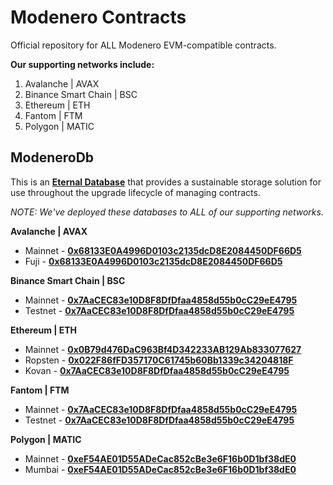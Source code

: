 # Modenero Contracts

Official repository for ALL Modenero EVM-compatible contracts.

__Our supporting networks include:__

1. Avalanche | AVAX
2. Binance Smart Chain | BSC
3. Ethereum | ETH
4. Fantom | FTM
5. Polygon | MATIC

## ModeneroDb

This is an __[Eternal Database](https://blog.colony.io/writing-upgradeable-contracts-in-solidity-6743f0eecc88)__ that provides a sustainable storage solution for use throughout the upgrade lifecycle of managing contracts.

_NOTE: We've deployed these databases to ALL of our supporting networks._

__Avalanche | AVAX__

- Mainnet - __[0x68133E0A4996D0103c2135dcD8E2084450DF66D5](https://snowtrace.io/address/0x68133e0a4996d0103c2135dcd8e2084450df66d5#code)__
- Fuji - __[0x68133E0A4996D0103c2135dcD8E2084450DF66D5](https://testnet.snowtrace.io/address/0x68133e0a4996d0103c2135dcd8e2084450df66d5#code)__

__Binance Smart Chain | BSC__

- Mainnet - __[0x7AaCEC83e10D8F8DfDfaa4858d55b0cC29eE4795](https://bscscan.com/address/0x7aacec83e10d8f8dfdfaa4858d55b0cc29ee4795#code)__
- Testnet - __[0x7AaCEC83e10D8F8DfDfaa4858d55b0cC29eE4795](https://testnet.bscscan.com/address/0x7aacec83e10d8f8dfdfaa4858d55b0cc29ee4795#code)__

__Ethereum | ETH__

- Mainnet - __[0x0B79d476DaC963Bf4D342233AB129Ab833077627](https://etherscan.io/address/0x0b79d476dac963bf4d342233ab129ab833077627#code)__
- Ropsten - __[0x022F86fFD357170C61745b60Bb1339c34204818F](https://ropsten.etherscan.io/address/0x022f86ffd357170c61745b60bb1339c34204818f#code)__
- Kovan - __[0x7AaCEC83e10D8F8DfDfaa4858d55b0cC29eE4795](https://kovan.etherscan.io/address/0x7aacec83e10d8f8dfdfaa4858d55b0cc29ee4795#code)__

__Fantom | FTM__

- Mainnet - __[0x7AaCEC83e10D8F8DfDfaa4858d55b0cC29eE4795](https://ftmscan.com/address/0x7aacec83e10d8f8dfdfaa4858d55b0cc29ee4795#code)__
- Testnet - __[0x7AaCEC83e10D8F8DfDfaa4858d55b0cC29eE4795](https://testnet.ftmscan.com/address/0x7aacec83e10d8f8dfdfaa4858d55b0cc29ee4795#code)__

__Polygon | MATIC__

- Mainnet - __[0xeF54AE01D55ADeCac852cBe3e6F16b0D1bf38dE0](https://polygonscan.com/address/0xef54ae01d55adecac852cbe3e6f16b0d1bf38de0#code)__
- Mumbai - __[0xeF54AE01D55ADeCac852cBe3e6F16b0D1bf38dE0](https://mumbai.polygonscan.com/address/0xef54ae01d55adecac852cbe3e6f16b0d1bf38de0#code)__
